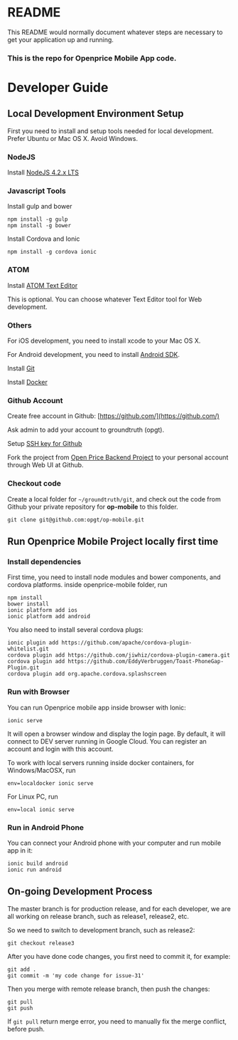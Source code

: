 # README #

This README would normally document whatever steps are necessary to get your application up and running.

### This is the repo for Openprice Mobile App code. ###

Developer Guide
================

## Local Development Environment Setup ##
First you need to install and setup tools needed for local development. Prefer Ubuntu or Mac OS X. Avoid Windows.

### NodeJS ###

Install [NodeJS 4.2.x LTS](https://nodejs.org/)

### Javascript Tools ###

Install gulp and bower
~~~
npm install -g gulp
npm install -g bower
~~~

Install Cordova and Ionic
~~~
npm install -g cordova ionic
~~~

### ATOM ###
Install [ATOM Text Editor](https://atom.io/)

This is optional. You can choose whatever Text Editor tool for Web development.

### Others ###

For iOS development, you need to install xcode to your Mac OS X.

For Android development, you need to install [Android SDK](https://developer.android.com/sdk/installing/index.html).

Install [Git](https://git-scm.com/book/en/v2/Getting-Started-Installing-Git)

Install [Docker](https://docs.docker.com/installation/)

### Github Account
Create free account in Github:
[https://github.com/](https://github.com/)

Ask admin to add your account to groundtruth (opgt).

Setup [SSH key for Github](https://help.github.com/articles/generating-ssh-keys/)

Fork the project from [Open Price Backend Project](https://github.com/opgt/op-backend)
to your personal account through Web UI at Github.

### Checkout code
Create a local folder for `~/groundtruth/git`, and check out the code from Github your private repository for **op-mobile** to this folder.
```
git clone git@github.com:opgt/op-mobile.git
```
## Run Openprice Mobile Project locally first time ##

### Install dependencies ###

First time, you need to install node modules and bower components, and cordova platforms. inside openprice-mobile folder, run
```
npm install
bower install
ionic platform add ios
ionic platform add android
```

You also need to install several cordova plugs:
```
ionic plugin add https://github.com/apache/cordova-plugin-whitelist.git
cordova plugin add https://github.com/jiwhiz/cordova-plugin-camera.git
cordova plugin add https://github.com/EddyVerbruggen/Toast-PhoneGap-Plugin.git
cordova plugin add org.apache.cordova.splashscreen
```

### Run with Browser ###
You can run Openprice mobile app inside browser with Ionic:
```
ionic serve
```
It will open a browser window and display the login page. By default, it will connect to DEV server running in Google Cloud. You can register an account and login with this account.

To work with local servers running inside docker containers, for Windows/MacOSX, run
```
env=localdocker ionic serve
```

For Linux PC, run
```
env=local ionic serve
```

### Run in Android Phone ###
You can connect your Android phone with your computer and run mobile app in it:
```
ionic build android
ionic run android
```

## On-going Development Process ##
The master branch is for production release, and for each developer, we are all working on
release branch, such as release1, release2, etc.


So we need to switch to development branch, such as release2:

```
git checkout release3
```

After you have done code changes, you first need to commit it, for example:
```
git add .
git commit -m 'my code change for issue-31'
```

Then you merge with remote release branch, then push the changes:

```
git pull
git push
```

If `git pull` return merge error, you need to manually fix the merge conflict, before push.
